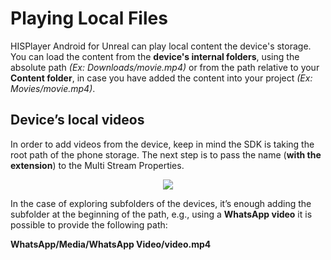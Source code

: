 # Playing Local Files

HISPlayer Android for Unreal can play local content the device's storage. You can load the content from the **device's internal folders**, using the absolute path *(Ex: Downloads/movie.mp4)* or from the path relative to your **Content folder**, in case you have added the content into your project *(Ex: Movies/movie.mp4)*.


## Device’s local videos
In order to add videos from the device, keep in mind the SDK is taking the root path of the phone storage. The next step is to pass the name (**with the extension**) to the Multi Stream Properties.

<p align="center">
<img src="./assets/local-content.png">
</p>

In the case of exploring subfolders of the devices, it’s enough adding the subfolder at the beginning of the path, e.g., using a **WhatsApp video** it is possible to provide the following path: 

**WhatsApp/Media/WhatsApp Video/video.mp4**
&nbsp;
